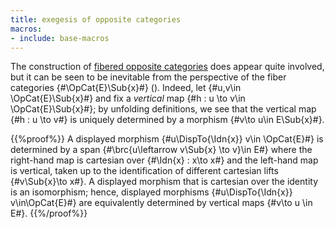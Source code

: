 ```yaml
---
title: exegesis of opposite categories
macros:
- include: base-macros
---
```


The construction of [fibered opposite categories](frct-001Z) does appear quite involved, but it can be seen to be inevitable from the perspective of the fiber categories {#\OpCat{E}\Sub{x}#} ([](frct-0005)). Indeed, let {#u,v\in \OpCat{E}\Sub{x}#} and fix a *vertical* map {#h : u \to v\in \OpCat{E}\Sub{x}#}; by unfolding definitions, we see that the vertical map {#h : u \to v#} is uniquely determined by a morphism {#v\to u\in E\Sub{x}#}.

{{%proof%}}
A displayed morphism {#u\DispTo{\Idn{x}} v\in \OpCat{E}#} is
determined by a span {#\brc{u\leftarrow v\Sub{x} \to v}\in E#} where the right-hand
map is cartesian over {#\Idn{x} : x\to x#} and the left-hand map is vertical, taken up to the identification of
different cartesian lifts {#v\Sub{x}\to x#}. A displayed morphism that is cartesian over the identity is an isomorphism; hence, displayed morphisms {#u\DispTo{\Idn{x}} v\in\OpCat{E}#} are equivalently determined by vertical maps {#v\to u \in E#}.
{{%/proof%}}
